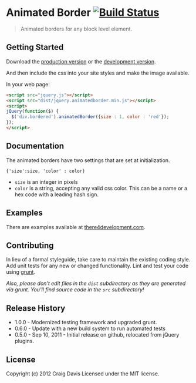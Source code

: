 # Animated Border [![Build Status](https://secure.travis-ci.org/there4/jquery-animatedborder.png?branch=master)](http://travis-ci.org/there4/jquery-animatedborder)
> Animated borders for any block level element.

## Getting Started
Download the [production version][min] or the [development version][max].

[min]: https://raw.github.com/there4/animatedborder/master/dist/jquery.animatedborder.min.js
[max]: https://raw.github.com/there4/animatedborder/master/dist/jquery.animatedborder.js

And then include the css into your site styles and make the image available.

In your web page:

```html
<script src="jquery.js"></script>
<script src="dist/jquery.animatedborder.min.js"></script>
<script>
jQuery(function($) {
  $('div.bordered').animatedBorder({size : 1, color : 'red'});
});
</script>
```

## Documentation
The animated borders have two settings that are set at initialization.

```{'size':size, 'color' : color}```

* `size` is an integer in pixels
* `color` is a string, accepting any valid css color. This can be a name or a hex code with a leading hash sign.

## Examples
There are examples available at [there4development.com](http://there4development.com/projects/animatedborder/).

## Contributing
In lieu of a formal styleguide, take care to maintain the existing coding style. Add unit tests for any new or changed functionality. Lint and test your code using [grunt](https://github.com/cowboy/grunt).

_Also, please don't edit files in the `dist` subdirectory as they are generated via grunt. You'll find source code in the `src` subdirectory!_

## Release History

* 1.0.0 - Modernized testing framework and upgraded grunt.
* 0.6.0 - Update with a new build system to run automated tests
* 0.5.0 - Sep 10, 2011 - Initial release on github, relocated from jQuery plugins.

## License
Copyright (c) 2012 Craig Davis
Licensed under the MIT license.
